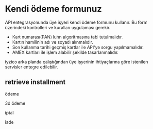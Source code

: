 # Kendi ödeme formunuz

API entegrasyonunda üye işyeri kendi ödeme formunu kullanır. Bu form üzerindeki kontrolleri ve kuralları uygulaması gerekir.

* Kart numarası\(PAN\) luhn algoritmasına tabi tutulmalıdır.
* Kartın hamilinin adı ve soyadı alınmalıdır.
* Son kullanma tarihi geçmiş kartlar ile API'ye sorgu yapılmamalıdır.
* AMEX kartları ile işlem alabilir şekilde tasarlanmalıdır.

iyzico arka planda çalıştığından üye işyerinin ihtiyaçlarına göre istenilen servisler entegre edilebilir.

## retrieve installment

ödeme

3d ödeme

iptal

iade

